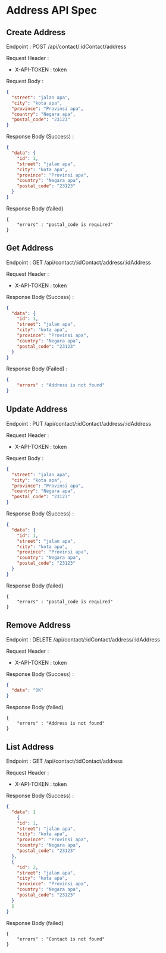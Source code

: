 # Address API Spec

## Create Address

Endpoint : POST /api/contact/:idContact/address

Request Header :

- X-API-TOKEN : token

Request Body :

```json
{
  "street": "jalan apa",
  "city": "kota apa",
  "province": "Provinsi apa",
  "country": "Negara apa",
  "postal_code": "23123"
}
```

Response Body (Success) :

```json
{
  "data": {
    "id": 1,
    "street": "jalan apa",
    "city": "kota apa",
    "province": "Provinsi apa",
    "country": "Negara apa",
    "postal_code": "23123"
  }
}
```

Response Body (failed)

```
{
    "errors" : "postal_code is required"
}
```


## Get Address

Endpoint : GET /api/contact/:idContact/address/:idAddress

Request Header :

- X-API-TOKEN : token


Response Body (Success) :

```json
{
  "data": {
    "id": 1,
    "street": "jalan apa",
    "city": "kota apa",
    "province": "Provinsi apa",
    "country": "Negara apa",
    "postal_code": "23123"
  }
}
```

Response Body (Failed) :

```json
{
    "errors" : "Address is not found"
}

```

## Update Address

Endpoint : PUT /api/contact/:idContact/address/:idAddress

Request Header :

- X-API-TOKEN : token

Request Body :

```json
{
  "street": "jalan apa",
  "city": "kota apa",
  "province": "Provinsi apa",
  "country": "Negara apa",
  "postal_code": "23123"
}
```

Response Body (Success) :

```json
{
  "data": {
    "id": 1,
    "street": "jalan apa",
    "city": "kota apa",
    "province": "Provinsi apa",
    "country": "Negara apa",
    "postal_code": "23123"
  }
}
```

Response Body (failed)

```
{
    "errors" : "postal_code is required"
}
```

## Remove Address

Endpoint : DELETE /api/contact/:idContact/address/:idAddress

Request Header :

- X-API-TOKEN : token

Response Body (Success) :

```json
{
  "data": "OK"
}
```

Response Body (failed)

```
{
    "errors" : "Address is not found"
}
```

## List Address

Endpoint : GET /api/contact/:idContact/address

Request Header :

- X-API-TOKEN : token

Response Body (Success) :

```json
{
  "data": [
    {
    "id": 1,
    "street": "jalan apa",
    "city": "kota apa",
    "province": "Provinsi apa",
    "country": "Negara apa",
    "postal_code": "23123"
  },
  {
    "id": 2,
    "street": "jalan apa",
    "city": "kota apa",
    "province": "Provinsi apa",
    "country": "Negara apa",
    "postal_code": "23123"
  }
  ]
}
```

Response Body (failed)

```
{
    "errors" : "Contact is not found"
}
```